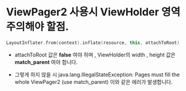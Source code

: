 # ViewPager2 사용시 ViewHolder 영역 주의해야 할점.

```kotlin
LayoutInflater.from(context).inflate(resource, this, attachToRoot)
```

* attachToRoot 값은 **false** 여야 하며 , ViewHolder의 width , height 값은 **match_parent** 여야 합니다.

* 그렇게 하지 않을 시 java.lang.IllegalStateException: Pages must fill the whole ViewPager2 (use match_parent) 이와 같은 에러가 발생합니다.